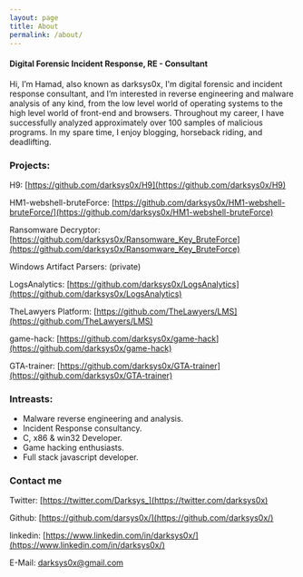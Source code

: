 ```yaml
---
layout: page
title: About
permalink: /about/
---
```


#### Digital Forensic Incident Response, RE - Consultant


<p3> Hi, I’m Hamad, also known as darksys0x, I'm digital forensic and incident response consultant, and I’m interested in reverse engineering and malware analysis of any kind, from the low level world of operating systems to the high level world of front-end and browsers. Throughout my career, I have successfully analyzed approximately over 100 samples of malicious programs. In my spare time, I enjoy blogging, horseback riding, and deadlifting.</p3>


### Projects:
 H9: [https://github.com/darksys0x/H9](https://github.com/darksys0x/H9)

 HM1-webshell-bruteForce: [https://github.com/darksys0x/HM1-webshell-bruteForce/](https://github.com/darksys0x/HM1-webshell-bruteForce)

 Ransomware Decryptor: [https://github.com/darksys0x/Ransomware_Key_BruteForce](https://github.com/darksys0x/Ransomware_Key_BruteForce)

 Windows Artifact Parsers: (private)

 LogsAnalytics: [https://github.com/darksys0x/LogsAnalytics](https://github.com/darksys0x/LogsAnalytics)

 TheLawyers Platform: [https://github.com/TheLawyers/LMS](https://github.com/TheLawyers/LMS)

 game-hack: [https://github.com/darksys0x/game-hack](https://github.com/darksys0x/game-hack)

 GTA-trainer: [https://github.com/darksys0x/GTA-trainer](https://github.com/darksys0x/GTA-trainer)

### Intreasts:
- Malware reverse engineering and analysis.
- Incident Response consultancy. 
- C, x86 & win32 Developer. 
- Game hacking enthusiasts. 
- Full stack javascript developer.



### Contact me

Twitter: [https://twitter.com/Darksys_](https://twitter.com/darksys0x)

Github: [https://github.com/darsys0x/](https://github.com/darksys0x/)

linkedin: [https://www.linkedin.com/in/darksys0x/](https://www.linkedin.com/in/darksys0x/)

E-Mail: [darksys0x@gmail.com](https://darksys0x@gmail.com)